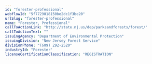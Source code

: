 ```yaml
---
id: "forester-professional"
webflowId: "5f7729018150be2dc1f3be20"
urlSlug: "forester-professional"
name: "Forester, Professional"
callToActionLink: "http://state.nj.us/dep/parksandforests/forest/"
callToActionText: ""
issuingAgency: "Department of Environmental Protection"
issuingDivision: "New Jersey Forest Service"
divisionPhone: "(609) 292-2520"
industryId: "Forester"
licenseCertificationClassification: "REGISTRATION"
---
```

